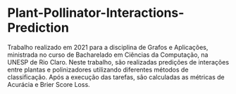 # Plant-Pollinator-Interactions-Prediction
Trabalho realizado em 2021 para a disciplina de Grafos e Aplicações, ministrada no curso de Bacharelado em Ciências da Computação, na UNESP de Rio Claro.
Neste trabalho, são realizadas predições de interações entre plantas e polinizadores utilizando diferentes métodos de classificação.
Após a execução das tarefas, são calculadas as métricas de Acurácia e Brier Score Loss.
